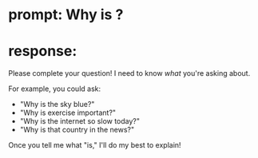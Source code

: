 # prompt: Why is ?
# response:

Please complete your question! I need to know *what* you're asking about.

For example, you could ask:

*   "Why is the sky blue?"
*   "Why is exercise important?"
*   "Why is the internet so slow today?"
*   "Why is that country in the news?"

Once you tell me what "is," I'll do my best to explain!